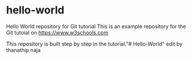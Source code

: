 # hello-world
Hello World repository for Git tutorial
This is an example repository for the Git tutoial on https://www.w3schools.com

This repository is built step by step in the tutorial."# Hello-World" 
edit by thanathip naja
